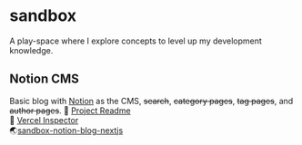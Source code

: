 # sandbox

A play-space where I explore concepts to level up my development knowledge.




## Notion CMS 
Basic blog with [Notion](https://developers.notion.com/) as the CMS, ~~search~~, ~~category pages~~, ~~tag pages~~, and ~~author pages~~. 
 🔖 [Project Readme](https://github.com/gndclouds/sandbox/tree/main/playground/notion-blog-nextjs-master)  
🔎 [Vercel Inspector](https://vercel.com/gndclouds/sandbox-notion-blog-nextjs)  
🌏[sandbox-notion-blog-nextjs](https://gndclouds-sandbox-notion-blog-nextjs.vercel.app/)  